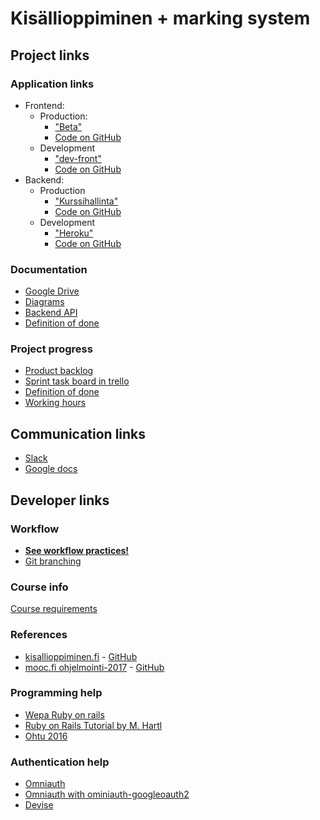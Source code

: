 # Kisällioppiminen + marking system

## Project links

### Application links
* Frontend: 
  * Production:
    * ["Beta"](https://beta-kisallioppiminen.github.io/)
    * [Code on GitHub](https://github.com/beta-kisallioppiminen/beta-kisallioppiminen.github.io/settings)
  * Development
    * ["dev-front"](https://ohtukisalli.github.io/)
    * [Code on GitHub](https://github.com/OhtuKisalli/ohtukisalli.github.io)
* Backend: 
  * Production
    * ["Kurssihallinta"](http://kurssihallinta.kisallioppiminen.fi/)
    * [Code on GitHub](https://github.com/OhtuKisalli/kisallioppiminen.server/tree/release)
  * Development
    * ["Heroku"](https://pure-inlet-98383.herokuapp.com/)
    * [Code on GitHub](https://github.com/OhtuKisalli/kisallioppiminen.server/tree/master)

### Documentation
* [Google Drive](https://drive.google.com/drive/folders/0B7fEaEASCj_mRVAyd2lmMEdtZGM?usp=sharing)
* [Diagrams](https://drive.google.com/drive/folders/0B1wLG72sys_SQVBKSGFpNTJmX1E?usp=sharing)
* [Backend API](https://docs.google.com/document/d/1NivINt2Pj7I66VPD99HeDnT9LGFb32-2YCBa1Jmjv8w/edit?usp=sharing)
* [Definition of done](https://docs.google.com/document/d/1eTyUjT8rQvBWOGFAobeOJKGN3qU0LiBdK6p5i7BTWTQ/edit?usp=sharing)

### Project progress
* [Product backlog](https://docs.google.com/spreadsheets/d/1fngPoH89ZXEGQo65SlD75FXpr3f-YjzylzEgXCqN1jQ/edit?usp=sharing)
* [Sprint task board in trello](https://trello.com/b/Llh06XVS/ohtu-kisalli)
* [Definition of done](https://docs.google.com/document/d/1eTyUjT8rQvBWOGFAobeOJKGN3qU0LiBdK6p5i7BTWTQ/edit?usp=sharing)
* [Working hours](https://docs.google.com/spreadsheets/d/180-vFs-bMMX5TbqWguWX8CcJY1d9pP2HliAgFIHWH1I/edit?usp=sharing)

## Communication links

* [Slack](https://ohtu-k.slack.com/messages)
* [Google docs](https://drive.google.com/drive/folders/0B7fEaEASCj_mRVAyd2lmMEdtZGM?usp=sharing)

## Developer links

### Workflow

* **[See workflow practices!](https://github.com/OhtuKisalli/project-info/blob/master/workflow.md)**
* [Git branching](https://drive.google.com/file/d/0B1wLG72sys_SNkxEMENYNTAxam8/view?usp=sharing)

### Course info

[Course requirements](https://docs.google.com/document/d/1Kx2-jy9LbTXXGcDL0ziO4cdXuUNj7WXNTPc8mFP31KU/edit?usp=sharing)

### References

* [kisallioppiminen.fi](http://kisallioppiminen.fi/) - [GitHub](https://github.com/kisallioppiminen/kisallioppiminen.github.io)
* [mooc.fi ohjelmointi-2017](https://2017-ohjelmointi.github.io/) - [GitHub](https://github.com/2017-ohjelmointi/2017-ohjelmointi)

### Programming help

* [Wepa Ruby on rails](https://github.com/mluukkai/WebPalvelinohjelmointi2016)
* [Ruby on Rails Tutorial by M. Hartl](https://www.railstutorial.org/book)
* [Ohtu 2016](https://github.com/mluukkai/ohtu2016)

### Authentication help

* [Omniauth](https://github.com/omniauth/omniauth)
* [Omniauth with ominiauth-googleoauth2](https://github.com/zquestz/omniauth-google-oauth2)
* [Devise](https://github.com/plataformatec/devise)
